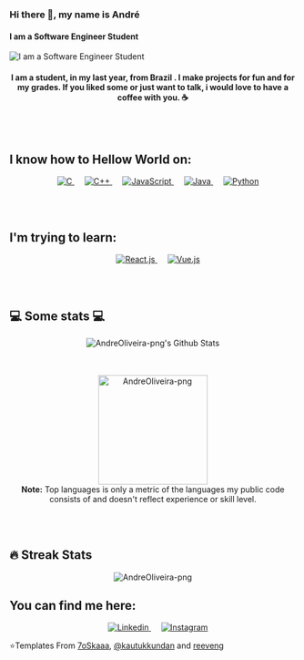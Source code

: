 ### Hi there 👋, my name is André
#### I am a Software Engineer Student
![I am a Software Engineer Student](https://drive.google.com/uc?export=view&id=1uBeUjmroa2auCMlqkSLVIkVf5pNeVzE7)
<h4 align="center"> I am a student, in my last year, from Brazil .  I make projects for fun and for my grades. If you liked some or just want to talk, i would love to have a coffee with you. ☕ </h4>

</br></br>
<h2> I know how to Hellow World on: </h2>
<p align="center"> 
  &emsp; 
  <a href="https://www.cprogramming.com/" target="_blank"> 
    <img alt="C" src="https://img.shields.io/badge/C%20-%232370ED.svg?style=for-the-badge&logo=c&logoColor=white">
  </a> 
  &emsp;
  <a href="https://www.w3schools.com/cpp/" target="_blank"> 
    <img alt="C++" src="https://img.shields.io/badge/C++%20-%2300599C.svg?style=for-the-badge&logo=c%2B%2B&logoColor=white">
  </a> 
  &emsp;
  <a href="https://developer.mozilla.org/en-US/docs/Web/JavaScript" target="_blank"> 
     <img alt="JavaScript" src="https://img.shields.io/badge/JavaScript%20-%23F7DF1E.svg?style=for-the-badge&logo=javascript&logoColor=black">
   </a>
  &emsp;
  <a href="https://www.java.com" target="_blank"> 
    <img alt="Java" src="https://img.shields.io/badge/Java-%23007396.svg?style=for-the-badge&logo=java&logoColor=white">
  </a>
  &emsp;
   <a href="https://www.python.org" target="_blank">
    <img alt="Python" src="https://img.shields.io/badge/Python%20-%2314354C.svg?style=for-the-badge&logo=python&logoColor=white">
  </a>
</p>
</br></br>

<h2> I'm trying to learn: </h2>
<p align="center"> 
  &emsp; 
  <a href="https://pt-br.reactjs.org/" target="_blank"> 
    <img alt="React.js" src="https://shields.io/badge/react-black?logo=react&style=for-the-badge">
  </a> 
  &emsp;
  <a href="https://vuejs.org/" target="_blank"> 
    <img alt="Vue.js" src="https://img.shields.io/badge/Vue.js-35495E?style=for-the-badge&logo=vuedotjs&logoColor=4FC08D">
  </a> 
</p>


</br></br>
<h2>💻 Some stats 💻</h2>
<div align="center">
<img align="center" src="https://github-readme-stats.vercel.app/api?username=AndreOliveira-png&include_all_commits=true&count_private=true&show_icons=true&&theme=algolia" alt="AndreOliveira-png's Github Stats">
 
 </br></br>
   <img src="https://github-readme-stats.vercel.app/api/top-langs?username=AndreOliveira-png&langs_count=10&show_icons=true&locale=en&layout=compact&theme=algolia" alt="AndreOliveira-png" height="192px"/>
  <br/>
  <b>Note:</b> Top languages is only a metric of the languages my public code consists of and doesn't reflect experience or skill level.
 </div>

</br></br>
## 🔥 Streak Stats

<p align="center"><img src="https://github-readme-streak-stats.herokuapp.com/?user=AndreOliveira-png&theme=algolia" alt="AndreOliveira-png" /></p>

## You can find me here:

<p align="center"> 
  &emsp; 
  <a href="https://www.linkedin.com/in/andr%C3%A9-oliveira-a71025167/"> 
    <img alt="Linkedin" src="https://img.shields.io/badge/LinkedIn-0077B5?style=for-the-badge&logo=linkedin&logoColor=white">
  </a> 
  &emsp;
  <a href="https://www.instagram.com/andreleoliveira/" target="_blank"> 
    <img alt="Instagram" src="https://img.shields.io/badge/Instagram-E4405F?style=for-the-badge&logo=instagram&logoColor=white">
  </a> 
</p>

⭐️Templates From [7oSkaaa](https://github.com/7oSkaaa), [@kautukkundan](https://github.com/kautukkundan) and [reeveng](https://github.com/reeveng)
